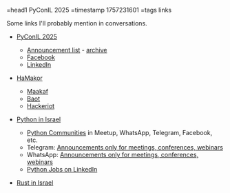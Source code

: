 =head1 PyConIL 2025
=timestamp 1757231601
=tags links

Some links I'll probably mention in conversations.

* [PyConIL 2025](https://pycon.org.il/2025/)
    * [Announcement list](https://lists.hamakor.org.il/postorius/lists/news.pycon.org.il/)  - [archive](https://lists.hamakor.org.il/hyperkitty/list/news@pycon.org.il/)
    * [Facebook](https://www.facebook.com/pyconisrael/)
    * [LinkedIn](https://www.linkedin.com/company/pycon-israel/)

* [HaMakor](https://hamakor.org.il/)
    * [Maakaf](https://maakaf.com/)
    * [Baot](https://www.baot.org/)
    * [Hackeriot](https://www.hackeriot.org/)

* [Python in Israel](https://python.org.il/)
    * [Python Communities](https://python.org.il/en/) in Meetup, WhatsApp, Telegram, Facebook, etc.
    * Telegram: [Announcements only for meetings, conferences, webinars](https://t.me/PythonInIsrael)
    * WhatsApp: [Announcements only for meetings, conferences, webinars](https://chat.whatsapp.com/DdcVTh3fVa95AKfv9PHLOI)
    * [Python Jobs on LinkedIn](https://www.linkedin.com/company/python-jobs-in-israel/)

* [Rust in Israel](https://rust.org.il/)

